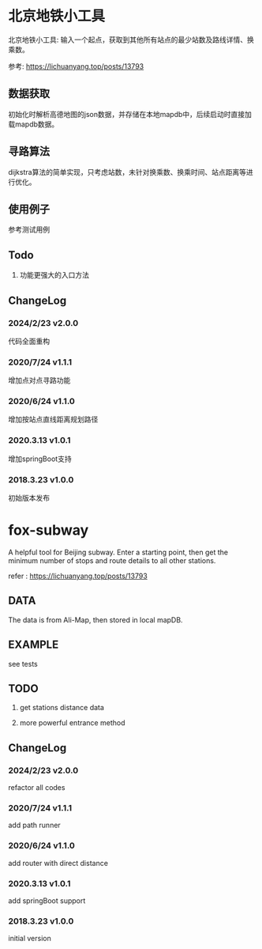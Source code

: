 # 北京地铁小工具
北京地铁小工具: 输入一个起点，获取到其他所有站点的最少站数及路线详情、换乘数。

参考: https://lichuanyang.top/posts/13793

## 数据获取
初始化时解析高德地图的json数据，并存储在本地mapdb中，后续启动时直接加载mapdb数据。

## 寻路算法
dijkstra算法的简单实现，只考虑站数，未针对换乘数、换乘时间、站点距离等进行优化。

## 使用例子
参考测试用例

## Todo
1. 功能更强大的入口方法

## ChangeLog
### 2024/2/23 v2.0.0
代码全面重构
### 2020/7/24 v1.1.1
增加点对点寻路功能
### 2020/6/24 v1.1.0
增加按站点直线距离规划路径
### 2020.3.13 v1.0.1
增加springBoot支持
### 2018.3.23 v1.0.0
初始版本发布

# fox-subway
A helpful tool for Beijing subway. Enter a starting point, then get the minimum number of stops and route details to all other stations.

refer : https://lichuanyang.top/posts/13793

## DATA
The data is from Ali-Map, then stored in local mapDB.

## EXAMPLE
see tests

## TODO
1. get stations distance data

2. more powerful entrance method

## ChangeLog
### 2024/2/23 v2.0.0
refactor all codes 
### 2020/7/24 v1.1.1
add path runner
### 2020/6/24 v1.1.0
add router with direct distance
### 2020.3.13 v1.0.1
add springBoot support
### 2018.3.23 v1.0.0
initial version
